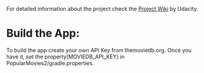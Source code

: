 
For detailed information about the project check the [Project Wiki](https://docs.google.com/document/d/1ZlN1fUsCSKuInLECcJkslIqvpKlP7jWL2TP9m6UiA6I/pub?embedded=true) by Udacity.

# Build the App:
To build the app create your own API Key from themoviedb.org. Once you have it, set the property(MOVIEDB_API_KEY) in PopularMovies2/gradle.properties.